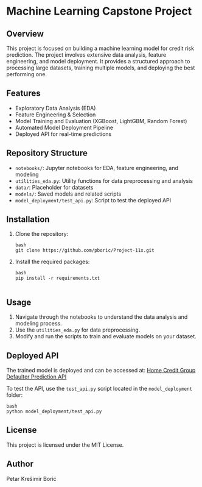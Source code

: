 # Machine Learning Capstone Project

## Overview
This project is focused on building a machine learning model for credit risk prediction. The project involves extensive data analysis, feature engineering, and model deployment. It provides a structured approach to processing large datasets, training multiple models, and deploying the best performing one.

## Features
- Exploratory Data Analysis (EDA)
- Feature Engineering & Selection
- Model Training and Evaluation (XGBoost, LightGBM, Random Forest)
- Automated Model Deployment Pipeline
- Deployed API for real-time predictions

## Repository Structure
- `notebooks/`: Jupyter notebooks for EDA, feature engineering, and modeling
- `utilities_eda.py`: Utility functions for data preprocessing and analysis
- `data/`: Placeholder for datasets
- `models/`: Saved models and related scripts
- `model_deployment/test_api.py`: Script to test the deployed API

## Installation
1. Clone the repository:
   ```
   bash
   git clone https://github.com/pboric/Project-11x.git
   
2. Install the required packages:
   ```
   bash
   pip install -r requirements.txt
   

## Usage
1. Navigate through the notebooks to understand the data analysis and modeling process.
2. Use the `utilities_eda.py` for data preprocessing.
3. Modify and run the scripts to train and evaluate models on your dataset.

## Deployed API
The trained model is deployed and can be accessed at:
[Home Credit Group Defaulter Prediction API](https://home-credit-group-defaulter-prediction.onrender.com)

To test the API, use the `test_api.py` script located in the `model_deployment` folder:
   ```
   bash
   python model_deployment/test_api.py
   ```

## License
This project is licensed under the MIT License.

## Author
Petar Krešimir Borić
